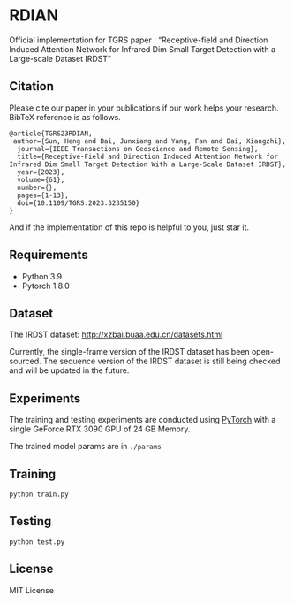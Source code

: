 # RDIAN

Official implementation for TGRS paper :
“Receptive-field and Direction Induced Attention Network for Infrared Dim Small Target Detection with a Large-scale Dataset IRDST”

## Citation

Please cite our paper in your publications if our work helps your research. BibTeX reference is as follows.

```
@article{TGRS23RDIAN,
 author={Sun, Heng and Bai, Junxiang and Yang, Fan and Bai, Xiangzhi},
  journal={IEEE Transactions on Geoscience and Remote Sensing}, 
  title={Receptive-Field and Direction Induced Attention Network for Infrared Dim Small Target Detection With a Large-Scale Dataset IRDST}, 
  year={2023},
  volume={61},
  number={},
  pages={1-13},
  doi={10.1109/TGRS.2023.3235150}
}
```

And if the implementation of this repo is helpful to you, just star it.

## Requirements

* Python 3.9
* Pytorch 1.8.0

## Dataset

The IRDST dataset: <http://xzbai.buaa.edu.cn/datasets.html>

Currently, the single-frame version of the IRDST dataset has been open-sourced. The sequence version of the IRDST dataset is still being checked and will be updated in the future.

## Experiments 

The training and testing experiments are conducted using [PyTorch](https://github.com/pytorch/pytorch) with a single GeForce RTX 3090 GPU of 24 GB Memory.

The trained model params are in `./params`

## Training
```
python train.py 
```

## Testing
```
python test.py
```

## License
MIT License
